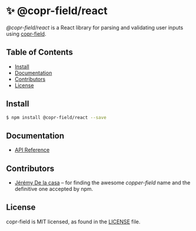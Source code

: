 # ✨ @copr-field/react

_@copr-field/react_ is a React library for parsing and validating user inputs using [copr-field](../../README.md).

## Table of Contents

- [Install](#install)
- [Documentation](#documentation)
- [Contributors](#contributors)
- [License](#license)

## Install

```bash
$ npm install @copr-field/react --save
```

## Documentation

- [API Reference](documentation/api/README.md)

## Contributors

- [Jérémy De la casa](https://github.com/jeremydelacasa) – for finding the awesome _copper-field_ name and the definitive one accepted by npm.

## License

copr-field is MIT licensed, as found in the [LICENSE](LICENSE.md) file.
